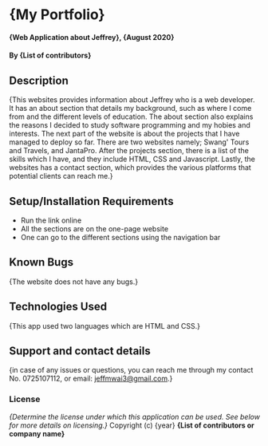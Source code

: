 # {My Portfolio}
#### {Web Application about Jeffrey}, {August 2020}
#### By **{List of contributors}**
## Description
{This websites provides information about Jeffrey who is a web developer. It has an about section that details my background, such as where I come from and the different levels of education. The about section also explains the reasons I decided to study software programming and my hobies and interests. The next part of the website is about the projects that I have managed to deploy so far. There are two websites namely; Swang' Tours and Travels, and JantaPro. After the projects section, there is a list of the skills which I have, and they include HTML, CSS and Javascript. Lastly, the websites has a contact section, which provides the various platforms that potential clients can reach me.}
## Setup/Installation Requirements
* Run the link online
* All the sections are on the one-page website
* One can go to the different sections using the navigation bar
## Known Bugs
{The website does not have any bugs.}
## Technologies Used
{This app used two languages which are HTML and CSS.}
## Support and contact details
{in case of any issues or questions, you can reach me through my contact No. 0725107112, or email: jeffmwai3@gmail.com.}
### License
*{Determine the license under which this application can be used.  See below for more details on licensing.}*
Copyright (c) {year} **{List of contributors or company name}**
  
